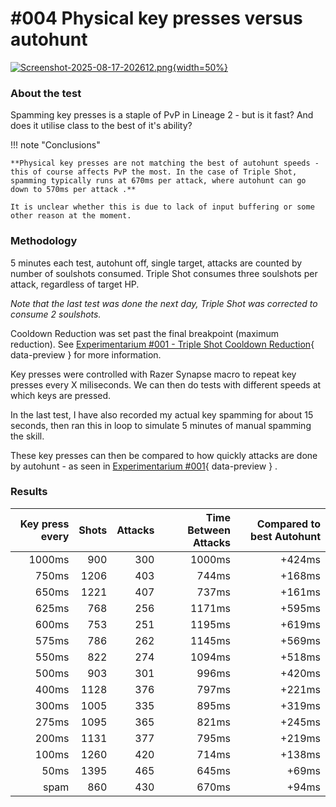 # #004 Physical key presses versus autohunt

<link rel="stylesheet" href="/faq/essence/styles/style.css">

[![Screenshot-2025-08-17-202612.png](https://i.postimg.cc/4ykdmgd5/Screenshot-2025-08-17-202612.png){width=50%}](https://postimg.cc/3417cz24)

### About the test
Spamming key presses is a staple of PvP in Lineage 2 - but is it fast? And does it utilise class to the best of it's ability?

!!! note "Conclusions"

    **Physical key presses are not matching the best of autohunt speeds - this of course affects PvP the most. In the case of Triple Shot, spamming typically runs at 670ms per attack, where autohunt can go down to 570ms per attack .**

    It is unclear whether this is due to lack of input buffering or some other reason at the moment.


### Methodology
5 minutes each test, autohunt off, single target, attacks are counted by number of soulshots consumed. Triple Shot consumes three soulshots per attack, regardless of target HP.

*Note that the last test was done the next day, Triple Shot was corrected to consume 2 soulshots.*

Cooldown Reduction was set past the final breakpoint (maximum reduction). See [Experimentarium #001 - Triple Shot Cooldown Reduction](https://tab1-web.github.io/faq/essence/exp001/){ data-preview } for more information.

Key presses were controlled with Razer Synapse macro to repeat key presses every X miliseconds. We can then do tests with different speeds at which keys are pressed.

In the last test, I have also recorded my actual key spamming for about 15 seconds, then ran this in loop to simulate 5 minutes of manual spamming the skill.

These key presses can then be compared to how quickly attacks are done by autohunt - as seen in [Experimentarium #001](https://tab1-web.github.io/faq/essence/exp001/){ data-preview } .

### Results

| Key press every | Shots | Attacks | Time Between Attacks | Compared to best Autohunt |
| -----:| ---:| ---:| ---: | ---: |
| 1000ms | 900 | 300 | 1000ms | +424ms |
| 750ms | 1206 | 403 | 744ms | +168ms |
| 650ms | 1221 | 407 | 737ms | +161ms |
| 625ms | 768 | 256 | 1171ms | +595ms |
| 600ms | 753 | 251 | 1195ms | +619ms |
| 575ms | 786 | 262 | 1145ms | +569ms |
| 550ms | 822 | 274 | 1094ms | +518ms |
| 500ms | 903 | 301 | 996ms | +420ms |
| 400ms | 1128 | 376 | 797ms | +221ms |
| 300ms | 1005 | 335 | 895ms | +319ms |
| 275ms | 1095 | 365 | 821ms | +245ms |
| 200ms | 1131 | 377 | 795ms | +219ms |
| 100ms | 1260 | 420 | 714ms | +138ms |
| 50ms | 1395 | 465 | 645ms | +69ms |
| spam | 860 | 430 | 670ms | +94ms | 


